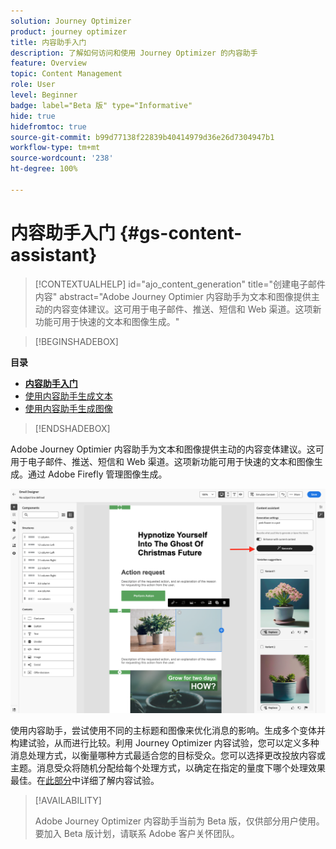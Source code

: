 ```yaml
---
solution: Journey Optimizer
product: journey optimizer
title: 内容助手入门
description: 了解如何访问和使用 Journey Optimizer 的内容助手
feature: Overview
topic: Content Management
role: User
level: Beginner
badge: label="Beta 版" type="Informative"
hide: true
hidefromtoc: true
source-git-commit: b99d77138f22839b40414979d36e26d7304947b1
workflow-type: tm+mt
source-wordcount: '238'
ht-degree: 100%

---
```


# 内容助手入门 {#gs-content-assistant}

>[!CONTEXTUALHELP]
>id="ajo_content_generation"
>title="创建电子邮件内容"
>abstract="Adobe Journey Optimier 内容助手为文本和图像提供主动的内容变体建议。这可用于电子邮件、推送、短信和 Web 渠道。这项新功能可用于快速的文本和图像生成。"


>[!BEGINSHADEBOX]

**目录**

* **[内容助手入门](gs-generative.md)**
* [使用内容助手生成文本](generative-content.md)
* [使用内容助手生成图像](generative-image.md)

>[!ENDSHADEBOX]


Adobe Journey Optimier 内容助手为文本和图像提供主动的内容变体建议。这可用于电子邮件、推送、短信和 Web 渠道。这项新功能可用于快速的文本和图像生成。通过 Adobe Firefly 管理图像生成。

![](assets/image-gen-ai.png)



使用内容助手，尝试使用不同的主标题和图像来优化消息的影响。生成多个变体并构建试验，从而进行比较。利用 Journey Optimizer 内容试验，您可以定义多种消息处理方式，以衡量哪种方式最适合您的目标受众。您可以选择更改投放内容或主题。消息受众将随机分配给每个处理方式，以确定在指定的量度下哪个处理效果最佳。在[此部分](../campaigns/content-experiment.md)中详细了解内容试验。


>[!AVAILABILITY]
>
>Adobe Journey Optimizer 内容助手当前为 Beta 版，仅供部分用户使用。要加入 Beta 版计划，请联系 Adobe 客户关怀团队。

